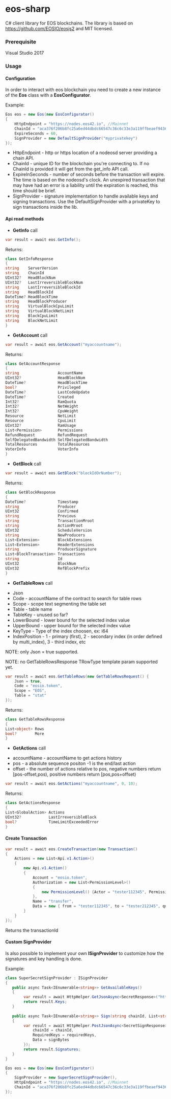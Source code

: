 # eos-sharp
C# client library for EOS blockchains. The library is based on https://github.com/EOSIO/eosjs2 and MIT licensed.

### Prerequisite

Visual Studio 2017 

### Usage

#### Configuration

In order to interact with eos blockchain you need to create a new instance of the **Eos** class with a **EosConfigurator**.

Example:

```csharp
Eos eos = new Eos(new EosConfigurator()
{    
    HttpEndpoint = "https://nodes.eos42.io", //Mainnet
	ChainId = "aca376f206b8fc25a6ed44dbdc66547c36c6c33e3a119ffbeaef943642f0e906",
	ExpireSeconds = 60,
    SignProvider = new DefaultSignProvider("myprivatekey")
});
```
* HttpEndpoint - http or https location of a nodeosd server providing a chain API.
* ChainId - unique ID for the blockchain you're connecting to. If no ChainId is provided it will get from the get_info API call.
* ExpireInSeconds - number of seconds before the transaction will expire. The time is based on the nodeosd's clock. An unexpired transaction that may have had an error is a liability until the expiration is reached, this time should be brief.
* SignProvider - signature implementation to handle available keys and signing transactions. Use the DefaultSignProvider with a privateKey to sign transactions inside the lib.

#### Api read methods

- **GetInfo** call
```csharp
var result = await eos.GetInfo();
```
Returns:
```csharp
class GetInfoResponse 
{ 
string    ServerVersion
string    ChainId 
UInt32?   HeadBlockNum   
UInt32?   LastIrreversibleBlockNum
string    LastIrreversibleBlockId
string    HeadBlockId   
DateTime? HeadBlockTime 
string    HeadBlockProducer
string    VirtualBlockCpuLimit
string    VirtualBlockNetLimit  
string    BlockCpuLimit
string    BlockNetLimit
}
```

- **GetAccount** call
```csharp
var result = await eos.GetAccount("myaccountname");
```
Returns:
```csharp
class GetAccountResponse
{
string                 AccountName
UInt32?                HeadBlockNum 
DateTime?              HeadBlockTime
bool?                  Privileged
DateTime?              LastCodeUpdate 
DateTime?              Created
Int32?                 RamQuota 
Int32?                 NetWeight 
Int32?                 CpuWeight
Resource               NetLimit
Resource               CpuLimit 
UInt32?                RamUsage 
List<Permission>       Permissions
RefundRequest          RefundRequest
SelfDelegatedBandwidth SelfDelegatedBandwidth 
TotalResources         TotalResources 
VoterInfo              VoterInfo
}
```

- **GetBlock** call
```csharp
var result = await eos.GetBlock("blockIdOrNumber");
```
Returns:
```csharp
class GetBlockResponse
{
DateTime?              Timestamp  
string                 Producer
UInt32                 Confirmed  
string                 Previous  
string                 TransactionMroot  
string                 ActionMroot 
UInt32                 ScheduleVersion 
string                 NewProducers
List<Extension>        BlockExtensions  
List<Extension>        HeaderExtensions
string                 ProducerSignature 
List<BlockTransaction> Transactions   
string                 Id
UInt32                 BlockNum 
UInt32                 RefBlockPrefix
}
```

- **GetTableRows** call
* Json
* Code - accountName of the contract to search for table rows
* Scope - scope text segmenting the table set
* Table - table name 
* TableKey - unused so far?
* LowerBound - lower bound for the selected index value
* UpperBound - upper bound for the selected index value
* KeyType - Type of the index choosen, ex: i64
* IndexPosition - 1 - primary (first), 2 - secondary index (in order defined by multi_index), 3 - third index, etc

NOTE: only Json = true supported.

NOTE: no GetTableRowsResponse TRowType template param supported yet.

```csharp
var result = await eos.GetTableRows(new GetTableRowsRequest() {
    Json = true,
    Code = "eosio.token",
    Scope = "EOS",
    Table = "stat"
});
```

Returns:

```csharp
class GetTableRowsResponse
{
List<object> Rows
bool?        More
}
```

- **GetActions** call
* accountName - accountName to get actions history
* pos - a absolute sequence positon -1 is the end/last action
* offset - the number of actions relative to pos, negative numbers return [pos-offset,pos), positive numbers return [pos,pos+offset)

```csharp
var result = await eos.GetActions("myaccountname", 0, 10);
```

Returns:

```csharp
class GetActionsResponse
{
List<GlobalAction> Actions
UInt32?            LastIrreversibleBlock
bool?              TimeLimitExceededError
}
```

#### Create Transaction

```csharp
var result = await eos.CreateTransaction(new Transaction()
{
    Actions = new List<Api.v1.Action>()
    {
        new Api.v1.Action()
        {
            Account = "eosio.token",
            Authorization = new List<PermissionLevel>()
            {
                new PermissionLevel() {Actor = "tester112345", Permission = "active" }
            },
            Name = "transfer",
            Data = new { from = "tester112345", to = "tester212345", quantity = "0.0001 EOS", memo = "hello crypto world!" }
        }
    }
});
```

Returns the transactionId
#### Custom SignProvider

Is also possible to implement your own **ISignProvider** to customize how the signatures and key handling is done.

Example:

```csharp
class SuperSecretSignProvider : ISignProvider
{
   public async Task<IEnumerable<string>> GetAvailableKeys()
   {
        var result = await HttpHelper.GetJsonAsync<SecretResponse>("https://supersecretserver.com/get_available_keys");
        return result.Keys;
   }
   
   public async Task<IEnumerable<string>> Sign(string chainId, List<string> requiredKeys, byte[] signBytes)
   {
        var result = await HttpHelper.PostJsonAsync<SecretSignResponse>("https://supersecretserver.com/sign", new SecretRequest {
            chainId = chainId,
            RequiredKeys = requiredKeys,
            Data = signBytes
        });
        return result.Signatures;
   }
}

Eos eos = new Eos(new EosConfigurator()
{
    SignProvider = new SuperSecretSignProvider(),
    HttpEndpoint = "https://nodes.eos42.io", //Mainnet
    ChainId = "aca376f206b8fc25a6ed44dbdc66547c36c6c33e3a119ffbeaef943642f0e906"
});
```
